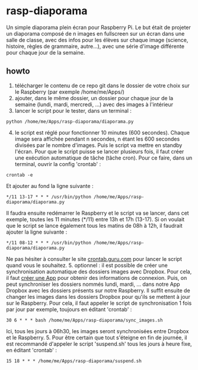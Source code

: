 # rasp-diaporama
Un simple diaporama plein écran pour Raspberry Pi. Le but était de projeter un diaporama composé de n images en fullscreen sur un écran dans une salle de classe, avec des infos pour les élèves sur chaque image (science, histoire, règles de grammaire, autre...), avec une série d'image différente pour chaque jour de la semaine.

## howto
1. télécharger le contenu de ce repo git dans le dossier de votre choix sur le Raspberry (par exemple /home/me/Apps/)
2. ajouter, dans le même dossier, un dossier pour chaque jour de la semaine (lundi, mardi, mercredi, ...) avec des images à l'intérieur
3. lancer le script pour le tester, dans un terminal :
```
python /home/me/Apps/rasp-diaporama/diaporama.py
```
4. le script est réglé pour fonctionner 10 minutes (600 secondes). Chaque image sera affichée pendant n secondes, n étant les 600 secondes divisées par le nombre d'images. Puis le script va mettre en standby l'écran. Pour que le script puisse se lancer plusieurs fois, il faut créer une exécution automatique de tâche (tâche cron). Pour ce faire, dans un terminal, ouvrir la config 'crontab' :
```
crontab -e
```
Et ajouter au fond la ligne suivante :
```
*/11 13-17 * * * /usr/bin/python /home/me/Apps/rasp-diaporama/diaporama.py
```
Il faudra ensuite redémarrer le Raspberry et le script va se lancer, dans cet exemple, toutes les 11 minutes (*/11) entre 13h et 17h (13-17). Si on voulait que le script se lance également tous les matins de 08h à 12h, il faudrait ajouter la ligne suivante :
```
*/11 08-12 * * * /usr/bin/python /home/me/Apps/rasp-diaporama/diaporama.py
```
Ne pas hésiter à consulter le site [crontab.guru.com](https://crontab.guru/#*_*/6_*_*_*) pour lancer le script quand vous le souhaitez.
5. optionnel : il est possible de créer une synchronisation automatique des dossiers images avec Dropbox. Pour cela, il faut [créer une App](https://www.dropbox.com/developers/reference/getting-started) pour obtenir des informations de connexion. Puis, on peut synchroniser les dossiers nommés lundi, mardi, ... dans notre App Dropbox avec les dossiers présents sur notre Raspberry. Il suffit ensuite de changer les images dans les dossiers Dropbox pour qu'ils se mettent à jour sur le Raspberry. Pour cela, il faut appeler le script de synchronisation 1 fois par jour par exemple, toujours en éditant 'crontab' :
```
30 6 * * * bash /home/me/Apps/rasp-diaporama/sync_images.sh
```
Ici, tous les jours à 06h30, les images seront synchronisées entre Dropbox et le Raspberry.
5. Pour être certain que tout s'éteigne en fin de journée, il est recommandé d'appeler le script 'suspend.sh' tous les jours à heure fixe, en éditant 'crontab' :
```
15 18 * * * /home/me/Apps/rasp-diaporama/suspend.sh
```